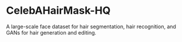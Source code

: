 # CelebAHairMask-HQ
A large-scale face dataset for hair segmentation, hair recognition, and GANs for hair generation and editing.
